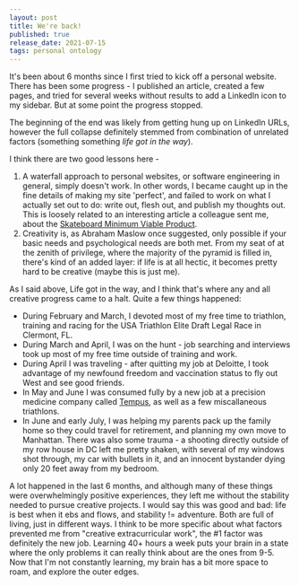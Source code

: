 ```yaml
---
layout: post
title: We're back! 
published: true
release_date: 2021-07-15
tags: personal ontology
---
```


It's been about 6 months since I first tried to kick off a personal website. There has been some progress - I published an article, created a few pages, and tried for several weeks without results to add a LinkedIn icon to my sidebar. But at some point the progress stopped. <!--excerpt--> 

The beginning of the end was likely from getting hung up on LinkedIn URLs, however the full collapse definitely stemmed from combination of unrelated factors (something something *life got in the way*). 

I think there are two good lessons here -

1. A waterfall approach to personal websites, or software engineering in general, simply doesn't work. In other words, I became caught up in the fine details of making my site 'perfect', and failed to work on what I actually set out to do: write out, flesh out, and publish my thoughts out. This is loosely related to an interesting article a colleague sent me, about the [Skateboard Minimum Viable Product](https://blog.crisp.se/2016/01/25/henrikkniberg/making-sense-of-mvp).
2. Creativity is, as Abraham Maslow once suggested, only possible if your basic needs and psychological needs are both met. From my seat of at the zenith of privilege, where the majority of the pyramid is filled in, there's kind of an added layer: if life is at all hectic, it becomes pretty hard to be creative (maybe this is just me). 

As I said above, Life got in the way, and I think that's where any and all creative progress came to a halt. Quite a few things happened:

- During February and March, I devoted most of my free time to triathlon, training and racing for the USA Triathlon Elite Draft Legal Race in Clermont, FL. 
- During March and April, I was on the hunt - job searching and interviews took up most of my free time outside of training and work. 
- During April I was traveling - after quitting my job at Deloitte, I took advantage of my newfound freedom and vaccination status to fly out West and see good friends. 
- In May and June I was consumed fully by a new job at a precision medicine company called [Tempus](https://www.tempus.com/), as well as a few miscallaneous triathlons. 
- In June and early July, I was helping my parents pack up the family home so they could travel for retirement, and planning my own move to Manhattan. There was also some trauma - a shooting directly outside of my row house in DC left me pretty shaken, with several of my windows shot through, my car with bullets in it, and an innocent bystander dying only 20 feet away from my bedroom. 

A lot happened in the last 6 months, and although many of these things were overwhelmingly positive experiences, they left me without the stability needed to pursue creative projects. I would say this was good and bad: life is best when it ebs and flows, and stability != adventure. Both are full of living, just in different ways. I think to be more specific about what factors prevented me from "creative extracurricular work", the #1 factor was definitely the new job. Learning 40+ hours a week puts your brain in a state where the only problems it can really think about are the ones from 9-5. Now that I'm not constantly learning, my brain has a bit more space to roam, and explore the outer edges. 
